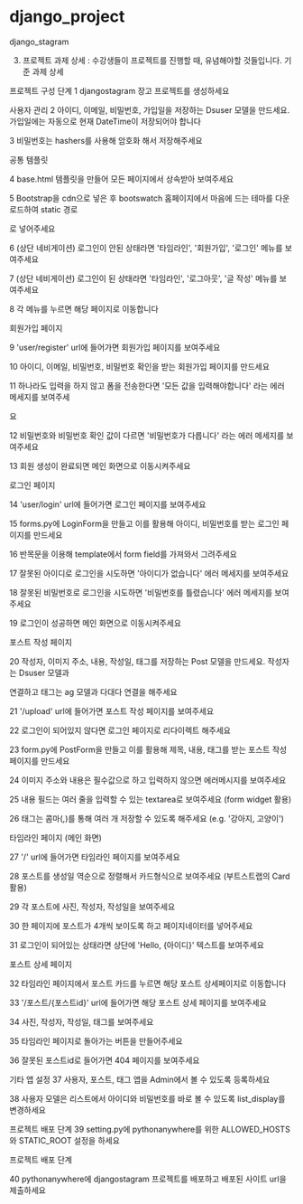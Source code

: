 # django_project
django_stagram


03. 프로젝트 과제 상세 : 수강생들이 프로젝트를 진행할 때, 유념해야할 것들입니다.
기준 과제 상세

프로젝트 구성 단계 1 djangostagram 장고 프로젝트를 생성하세요

사용자 관리 2 아이디, 이메일, 비밀번호, 가입일을 저장하는 Dsuser 모델을 만드세요. 가입일에는 자동으로 현재 DateTime이 저장되어야 합니다

3 비밀번호는 hashers를 사용해 암호화 해서 저장해주세요

공통 템플릿

4 base.html 템플릿을 만들어 모든 페이지에서 상속받아 보여주세요

5 Bootstrap을 cdn으로 넣은 후 bootswatch 홈페이지에서 마음에 드는 테마를 다운로드하여 static 경로

로 넣어주세요

6 (상단 네비게이션) 로그인이 안된 상태라면 '타임라인', '회원가입', '로그인' 메뉴를 보여주세요

7 (상단 네비게이션) 로그인이 된 상태라면 '타임라인', '로그아웃', '글 작성' 메뉴를 보여주세요

8 각 메뉴를 누르면 해당 페이지로 이동합니다

회원가입 페이지

9 'user/register' url에 들어가면 회원가입 페이지를 보여주세요

10 아이디, 이메일, 비밀번호, 비밀번호 확인을 받는 회원가입 페이지를 만드세요

11 하나라도 입력을 하지 않고 폼을 전송한다면 '모든 값을 입력해야합니다' 라는 에러 메세지를 보여주세

요

12 비밀번호와 비밀번호 확인 값이 다르면 '비밀번호가 다릅니다' 라는 에러 메세지를 보여주세요

13 회원 생성이 완료되면 메인 화면으로 이동시켜주세요

로그인 페이지

14 'user/login' url에 들어가면 로그인 페이지를 보여주세요

15 forms.py에 LoginForm을 만들고 이를 활용해 아이디, 비밀번호를 받는 로그인 페이지를 만드세요

16 반목문을 이용해 template에서 form field를 가져와서 그려주세요

17 잘못된 아이디로 로그인을 시도하면 '아이디가 없습니다' 에러 메세지를 보여주세요

18 잘못된 비밀번호로 로그인을 시도하면 '비밀번호를 틀렸습니다' 에러 메세지를 보여주세요

19 로그인이 성공하면 메인 화면으로 이동시켜주세요

포스트 작성 페이지

20 작성자, 이미지 주소, 내용, 작성일, 태그를 저장하는 Post 모델을 만드세요. 작성자는 Dsuser 모델과

연결하고 태그는 ag 모델과 다대다 연결을 해주세요

21 '/upload' url에 들어가면 포스트 작성 페이지를 보여주세요

22 로그인이 되어있지 않다면 로그인 페이지로 리다이렉트 해주세요

23 form.py에 PostForm을 만들고 이를 활용해 제목, 내용, 태그를 받는 포스트 작성 페이지를 만드세요

24 이미지 주소와 내용은 필수값으로 하고 입력하지 않으면 에러메시지를 보여주세요

25 내용 필드는 여러 줄을 입력할 수 있는 textarea로 보여주세요 (form widget 활용)

26 태그는 콤마(,)를 통해 여러 개 저장할 수 있도록 해주세요 (e.g. '강아지, 고양이')

타임라인 페이지 (메인 화면)

27 '/' url에 들어가면 타임라인 페이지를 보여주세요

28 포스트를 생성일 역순으로 정렬해서 카드형식으로 보여주세요 (부트스트랩의 Card 활용)

29 각 포스트에 사진, 작성자, 작성일을 보여주세요

30 한 페이지에 포스트가 4개씩 보이도록 하고 페이지네이터를 넣어주세요

31 로그인이 되어있는 상태라면 상단에 'Hello, {아이디}' 텍스트를 보여주세요


포스트 상세 페이지

32 타임라인 페이지에서 포스트 카드를 누르면 해당 포스트 상세페이지로 이동합니다

33 '/포스트/{포스트id}' url에 들어가면 해당 포스트 상세 페이지를 보여주세요

34 사진, 작성자, 작성일, 태그를 보여주세요

35 타임라인 페이지로 돌아가는 버튼을 만들어주세요

36 잘못된 포스트id로 들어가면 404 페이지를 보여주세요

기타 앱 설정 37 사용자, 포스트, 태그 앱을 Admin에서 볼 수 있도록 등록하세요

38 사용자 모델은 리스트에서 아이디와 비밀번호를 바로 볼 수 있도록 list_display를 변경하세요

프로젝트 배포 단계 39 setting.py에 pythonanywhere를 위한 ALLOWED_HOSTS와 STATIC_ROOT 설정을 하세요

프로젝트 배포 단계

40 pythonanywhere에 djangostagram 프로젝트를 배포하고 배포된 사이트 url을 제출하세요




